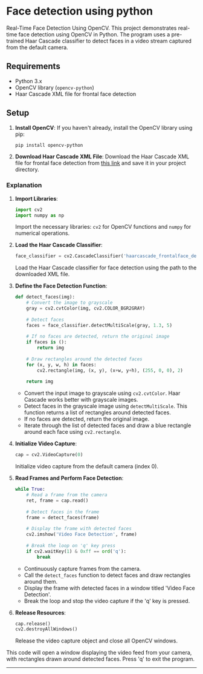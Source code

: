 # Face detection using python

Real-Time Face Detection Using OpenCV. This project demonstrates real-time face detection using OpenCV in Python. The program uses a pre-trained Haar Cascade classifier to detect faces in a video stream captured from the default camera.

## Requirements

- Python 3.x
- OpenCV library (`opencv-python`)
- Haar Cascade XML file for frontal face detection

## Setup
1. **Install OpenCV**: If you haven't already, install the OpenCV library using pip:

    ```sh
    pip install opencv-python
    ```

2. **Download Haar Cascade XML File**: Download the Haar Cascade XML file for frontal face detection from [this link](https://github.com/opencv/opencv/blob/4.x/data/haarcascades/haarcascade_frontalface_default.xml) and save it in your project directory.


### Explanation

1. **Import Libraries**:
    ```python
    import cv2
    import numpy as np
    ```
    Import the necessary libraries: `cv2` for OpenCV functions and `numpy` for numerical operations.

2. **Load the Haar Cascade Classifier**:
    ```python
    face_classifier = cv2.CascadeClassifier('haarcascade_frontalface_default.xml')
    ```
    Load the Haar Cascade classifier for face detection using the path to the downloaded XML file.

3. **Define the Face Detection Function**:
    ```python
    def detect_faces(img):
        # Convert the image to grayscale
        gray = cv2.cvtColor(img, cv2.COLOR_BGR2GRAY)
        
        # Detect faces
        faces = face_classifier.detectMultiScale(gray, 1.3, 5)
        
        # If no faces are detected, return the original image
        if faces is ():
            return img
        
        # Draw rectangles around the detected faces
        for (x, y, w, h) in faces:
            cv2.rectangle(img, (x, y), (x+w, y+h), (255, 0, 0), 2)
        
        return img
    ```
    - Convert the input image to grayscale using `cv2.cvtColor`. Haar Cascade works better with grayscale images.
    - Detect faces in the grayscale image using `detectMultiScale`. This function returns a list of rectangles around detected faces.
    - If no faces are detected, return the original image.
    - Iterate through the list of detected faces and draw a blue rectangle around each face using `cv2.rectangle`.

4. **Initialize Video Capture**:
    ```python
    cap = cv2.VideoCapture(0)
    ```
    Initialize video capture from the default camera (index 0).

5. **Read Frames and Perform Face Detection**:
    ```python
    while True:
        # Read a frame from the camera
        ret, frame = cap.read()
        
        # Detect faces in the frame
        frame = detect_faces(frame)
        
        # Display the frame with detected faces
        cv2.imshow('Video Face Detection', frame)
        
        # Break the loop on 'q' key press
        if cv2.waitKey(1) & 0xff == ord('q'):
            break
    ```
    - Continuously capture frames from the camera.
    - Call the `detect_faces` function to detect faces and draw rectangles around them.
    - Display the frame with detected faces in a window titled 'Video Face Detection'.
    - Break the loop and stop the video capture if the 'q' key is pressed.

6. **Release Resources**:
    ```python
    cap.release()
    cv2.destroyAllWindows()
    ```
    Release the video capture object and close all OpenCV windows.

This code will open a window displaying the video feed from your camera, with rectangles drawn around detected faces. Press 'q' to exit the program.

---
